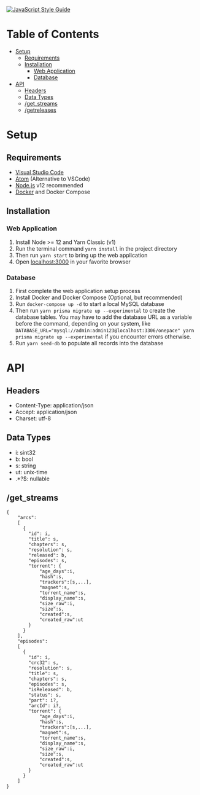 [![JavaScript Style Guide](https://img.shields.io/badge/code_style-standard-brightgreen.svg)](https://standardjs.com)

# Table of Contents
- [Setup](#setup)
  - [Requirements](#requirements)
  - [Installation](#installation)
    - [Web Application](#web-application)
    - [Database](#database)
- [API](#api)
  - [Headers](#headers)
  - [Data Types](#data-types)
  - [/get_streams](#get_streams)
  - [/getreleases](#getreleases)

# Setup
## Requirements
- [Visual Studio Code](https://code.visualstudio.com/)
- [Atom](https://atom.io/) (Alternative to VSCode)
- [Node.js](https://nodejs.org/en/) v12 recommended
- [Docker](https://www.docker.com/) and Docker Compose

## Installation
### Web Application
1. Install Node >= 12 and Yarn Classic (v1)
2. Run the terminal command `yarn install` in the project directory
3. Then run `yarn start` to bring up the web application
4. Open [localhost:3000](http://localhost:3000) in your favorite browser

### Database
1. First complete the web application setup process
2. Install Docker and Docker Compose (Optional, but recommended)
3. Run `docker-compose up -d` to start a local MySQL database
4. Then run `yarn prisma migrate up --experimental` to create the database tables.  You may have to add the database URL as a variable before the command, depending on your system, like `DATABASE_URL="mysql://admin:admin123@localhost:3306/onepace" yarn prisma migrate up --experimental` if you encounter errors otherwise.
5. Run `yarn seed-db` to populate all records into the database

# API
## Headers
- Content-Type: application/json
- Accept: application/json
- Charset: utf-8
## Data Types
- i: sint32
- b: bool
- s: string
- ut: unix-time
- .*\?$: nullable
## /get_streams
```
{
    "arcs":
    [
      {
        "id": i,
        "title": s,
        "chapters": s,
        "resolution": s,
        "released": b,
        "episodes": s,
        "torrent": {
			"age_days":i,
			"hash":s,
			"trackers":[s,...],
			"magnet":s,
			"torrent_name":s,
			"display_name":s,
			"size_raw":i,
			"size":s,
			"created":s,
			"created_raw":ut
		}
      }
    ],
    "episodes":
    [
      {
        "id": i,
        "crc32": s,
        "resolution": s,
        "title": s,
        "chapters": s,
        "episodes": s,
        "isReleased": b,
        "status": s,
        "part": i?,
        "arcId": i?,
		"torrent": {
			"age_days":i,
			"hash":s,
			"trackers":[s,...],
			"magnet":s,
			"torrent_name":s,
			"display_name":s,
			"size_raw":i,
			"size":s,
			"created":s,
			"created_raw":ut
		}
      }
    ]
}
```

